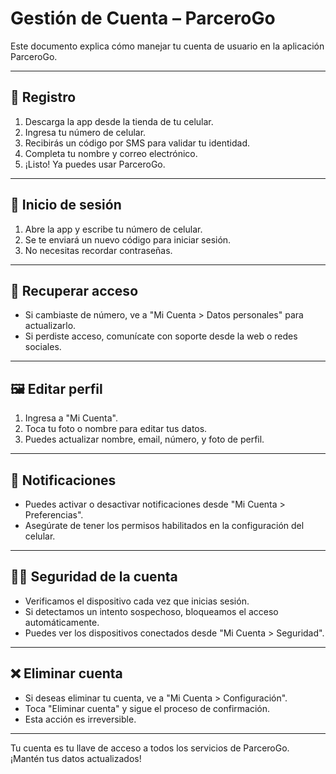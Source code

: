 # Gestión de Cuenta – ParceroGo

Este documento explica cómo manejar tu cuenta de usuario en la aplicación ParceroGo.

---

## 📝 Registro

1. Descarga la app desde la tienda de tu celular.
2. Ingresa tu número de celular.
3. Recibirás un código por SMS para validar tu identidad.
4. Completa tu nombre y correo electrónico.
5. ¡Listo! Ya puedes usar ParceroGo.

---

## 🔐 Inicio de sesión

1. Abre la app y escribe tu número de celular.
2. Se te enviará un nuevo código para iniciar sesión.
3. No necesitas recordar contraseñas.

---

## 🔄 Recuperar acceso

- Si cambiaste de número, ve a "Mi Cuenta > Datos personales" para actualizarlo.
- Si perdiste acceso, comunícate con soporte desde la web o redes sociales.

---

## 🖼️ Editar perfil

1. Ingresa a "Mi Cuenta".
2. Toca tu foto o nombre para editar tus datos.
3. Puedes actualizar nombre, email, número, y foto de perfil.

---

## 🔔 Notificaciones

- Puedes activar o desactivar notificaciones desde "Mi Cuenta > Preferencias".
- Asegúrate de tener los permisos habilitados en la configuración del celular.

---

## 🧑‍💻 Seguridad de la cuenta

- Verificamos el dispositivo cada vez que inicias sesión.
- Si detectamos un intento sospechoso, bloqueamos el acceso automáticamente.
- Puedes ver los dispositivos conectados desde "Mi Cuenta > Seguridad".

---

## ❌ Eliminar cuenta

- Si deseas eliminar tu cuenta, ve a "Mi Cuenta > Configuración".
- Toca "Eliminar cuenta" y sigue el proceso de confirmación.
- Esta acción es irreversible.

---

Tu cuenta es tu llave de acceso a todos los servicios de ParceroGo. ¡Mantén tus datos actualizados!
